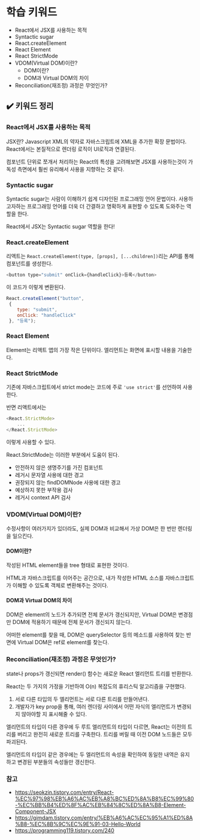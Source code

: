 # 학습 키워드

- React에서 JSX를 사용하는 목적
- Syntactic sugar
- React.createElement
- React Element
- React StrictMode
- VDOM(Virtual DOM)이란?
    - DOM이란?
    - DOM과 Virtual DOM의 차이
- Reconciliation(재조정) 과정은 무엇인가?

## ✔️ 키워드 정리

### React에서 JSX를 사용하는 목적

JSX란?
Javascript XML의 약자로 자바스크립트에 XML을 추가한 확장 문법이다.
React에서는 본질적으로 렌더링 로직이 UI로직과 연결된다.

컴포넌트 단위로 쪼개서 처리하는 React의 특성을 고려해보면 JSX를 사용하는것이 가독성 측면에서 훨씬 유리해서 사용을 지향하는 것 같다.

### Syntactic sugar

Syntactic sugar는 사람이 이해하기 쉽게 디자인된 프로그래밍 언어 문법이다. 사용하고자하는 프로그래밍 언어를 더욱 더 간결하고 명확하게 표현할 수 있도록 도와주는 역할을 한다.

React에서 JSX는 Syntactic sugar 역할을 한다!

### React.createElement

리액트는 `React.createElement(type, [props], [...children])`리는 API를 통해 컴포넌트를 생성한다.

```Javascript
<button type="submit" onClick={handleClick}>등록</button>
```

이 코드가 이렇게 변환된다.

```Javascript
React.createElement("button",
 {
    type: "submit",
    onClick: "handleClick"
 }, "등록");
```

### React Element

Element는 리액트 앱의 가장 작은 단위이다. 엘리먼트는 화면에 표시할 내용을 기술한다.

### React StrictMode

기존에 자바스크립트에서 strict mode는 코드에 주로 `'use strict'`를 선언하여 사용한다.

반면 리액트에서는

```Javascript
<React.StrictMode>
    ...
</React.StrictMode>
```

이렇게 사용할 수 있다.

React.StrictMode는 이러한 부분에서 도움이 된다.

- 안전하지 않은 생명주기를 가진 컴포넌트
- 레거시 문자열 사용에 대한 경고
- 권장되지 않는 findDOMNode 사용에 대한 경고
- 예상하지 못한 부작용 검사
- 레거시 context API 검사

### VDOM(Virtual DOM)이란?

수정사항이 여러가지가 있더라도, 실제 DOM과 비교해서 가상 DOM은 한 번만 렌더링을 일으킨다.


#### DOM이란?

작성된 HTML element들을 tree 형태로 표현한 것이다.

HTML과 자바스크립트를 이어주는 공간으로, 내가 작성한 HTML 소스를 자바스크립트가 이해할 수 있도록 객체로 변환해주는 것이다.

#### DOM과 Virtual DOM의 차이

DOM은 element의 노드가 추가되면 전체 문서가 갱신되지만, Virtual DOM은 변경점만 DOM에 적용하기 때문에 전체 문서가 갱신되지 않는다.

어떠한 element를 찾을 때, DOM은 querySelector 등의 메소드를 사용하여 찾는 반면에 Virtual DOM은 ref로 element를 찾는다.

### Reconciliation(재조정) 과정은 무엇인가?

state나 props가 갱신되면 render() 함수는 새로운 React 엘리먼트 트리를 반환한다.

React는 두 가지의 가정을 기반하여 O(n) 복잡도의 휴리스틱 알고리즘을 구현했다.
1. 서로 다른 타입의 두 엘리먼트는 서로 다른 트리를 만들어낸다.
2. 개발자가 key prop을 통해, 여러 렌더링 사이에서 어떤 자식의 엘리먼트가 변경되지 않아야할 지 표시해줄 수 있다.

엘리먼트의 타입이 다른 경우에 두 루트 엘리먼트의 타입이 다르면, React는 이전의 트리를 버리고 완전히 새로운 트리를 구축한다.
트리를 버릴 때 이전 DOM 노드들은 모두 파괴된다.

엘리먼트의 타입이 같은 경우에는 두 엘리먼트의 속성을 확인하여 동일한 내역은 유지 하고 변경된 부분들의 속성들만 갱신한다.

### 참고
- https://seokzin.tistory.com/entry/React-%EC%97%98%EB%A6%AC%EB%A8%BC%ED%8A%B8%EC%99%80-%EC%BB%B4%ED%8F%AC%EB%84%8C%ED%8A%B8-Element-Component-JSX<br/>
- https://gimdam.tistory.com/entry/%EB%A6%AC%EC%95%A1%ED%8A%B8-%EC%8B%9C%EC%9E%91-03-Hello-World<br/>
- https://programming119.tistory.com/240